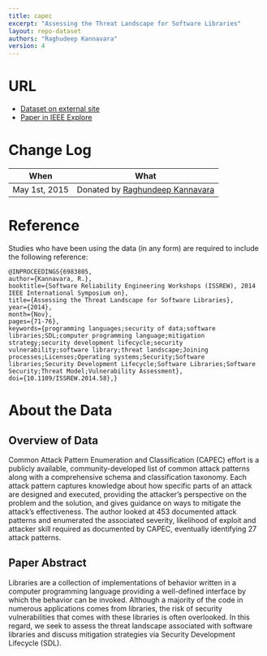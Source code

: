 ```yaml
---
title: capec
excerpt: "Assessing the Threat Landscape for Software Libraries"
layout: repo-dataset
authors: "Raghudeep Kannavara"
version: 4
---
```


# URL

* [Dataset on external site](http://capec.mitre.org/data/index.html#downloads)
* [Paper in IEEE Explore](http://ieeexplore.ieee.org/stamp/stamp.jsp?arnumber=6983805)

# Change Log

When | What
---- | ----
May 1st, 2015 | Donated by [Raghundeep Kannavara](/repo/people/data-donors/promise4.html)

# Reference

Studies who have been using the data (in any form) are required to include the following reference:

```
@INPROCEEDINGS{6983805,
author={Kannavara, R.},
booktitle={Software Reliability Engineering Workshops (ISSREW), 2014 IEEE International Symposium on},
title={Assessing the Threat Landscape for Software Libraries},
year={2014},
month={Nov},
pages={71-76},
keywords={programming languages;security of data;software libraries;SDL;computer programming language;mitigation strategy;security development lifecycle;security vulnerability;software library;threat landscape;Joining processes;Licenses;Operating systems;Security;Software libraries;Security Development Lifecycle;Software Libraries;Software Security;Threat Model;Vulnerability Assessment},
doi={10.1109/ISSREW.2014.58},}
```

# About the Data

## Overview of Data

Common Attack Pattern Enumeration and Classification (CAPEC) effort is a publicly available, community-developed list of common attack patterns along with a comprehensive schema and classification taxonomy. Each attack pattern captures knowledge about how specific parts of an attack are designed and executed, providing the attacker’s perspective on the problem and the solution, and gives guidance on ways to mitigate the attack’s effectiveness.
The author looked at 453 documented attack patterns and enumerated the associated severity, likelihood of exploit and attacker skill required as documented by CAPEC, eventually identifying 27 attack patterns.

## Paper Abstract

Libraries are a collection of implementations of behavior written in a computer programming language providing a well-defined interface by which the behavior can be invoked. Although a majority of the code in numerous applications comes from libraries, the risk of security vulnerabilities that comes with these libraries is often overlooked. In this regard, we seek to assess the threat landscape associated with software libraries and discuss mitigation strategies via Security Development Lifecycle (SDL).
